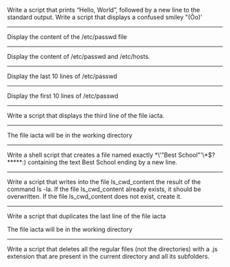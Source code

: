 Write a script that prints “Hello, World”, followed by a new line to the standard output.
Write a script that displays a confused smiley "(Ôo)'
********************************
Display the content of the /etc/passwd file
************************************************
Display the content of /etc/passwd and /etc/hosts.
*************************************************
Display the last 10 lines of /etc/passwd
*****************************************
Display the first 10 lines of /etc/passwd
***********************************************
Write a script that displays the third line of the file iacta.
*************************************************************
The file iacta will be in the working directory
******************************************
Write a shell script that creates a file named exactly \*\\'"Best School"\'\\*$\?\*\*\*\*\*:) containing the text Best School ending by a new line.
*************************************************
Write a script that writes into the file ls_cwd_content the result of the command ls -la. If the file ls_cwd_content already exists, it should be overwritten. If the file ls_cwd_content does not exist, create it.
*************************************
Write a script that duplicates the last line of the file iacta

The file iacta will be in the working directory
**************************
Write a script that deletes all the regular files (not the directories) with a .js extension that are present in the current directory and all its subfolders.
